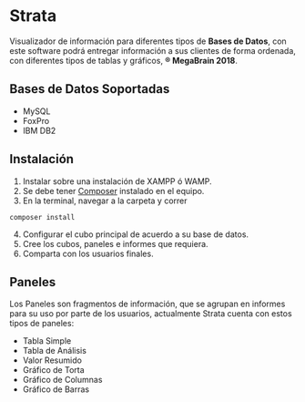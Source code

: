 # Strata
Visualizador de información para diferentes tipos de **Bases de Datos**, con este software podrá entregar información a sus clientes de forma ordenada, con diferentes tipos de tablas y gráficos, **® MegaBrain 2018**.

## Bases de Datos Soportadas
* MySQL
* FoxPro
* IBM DB2

## Instalación
1. Instalar sobre una instalación de XAMPP ó WAMP.
2. Se debe tener [Composer](https://getcomposer.org/) instalado en el equipo.
3. En la terminal, navegar a la carpeta y correr 
```
composer install
```
4. Configurar el cubo principal de acuerdo a su base de datos.
5. Cree los cubos, paneles e informes que requiera.
6. Comparta con los usuarios finales.

## Paneles
Los Paneles son fragmentos de información, que se agrupan en informes para su uso por parte de los usuarios,  actualmente Strata cuenta con estos tipos de paneles:
* Tabla Simple
* Tabla de Análisis
* Valor Resumido
* Gráfico de Torta
* Gráfico de Columnas
* Gráfico de Barras
